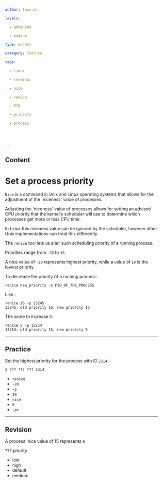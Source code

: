 ```yaml
---
author: tuwi.dc

levels:

  - advanced

  - medium

type: normal

category: feature

tags:

  - linux

  - terminal

  - nice

  - renice

  - PID

  - priority

  - process




---
```

## Content
# Set a process priority

`Nice` is a command in Unix and Linux operating systems that allows for the adjustment of the 'niceness' value of processes. 

Adjusting the 'niceness' value of processes allows for setting an advised CPU priority that the kernel's scheduler will use to determine which processes get more or less CPU time. 

In Linux this niceness value can be ignored by the scheduler, however other Unix implementations can treat this differently.

The `renice` tool lets us alter such  scheduling priority of a running process.

Priorities range from `-20` to `19`. 

A nice value of `-20` represents highest priority, while a value of `19` is the lowest priority.


To decrease the priority of a running process:
```
renice new_priority -p PID_OF_THE_PROCESS
```
Like :
```
renice 16 -p 13245
13245: old priority 10, new priority 16
```

The same to increase it:
```
renice 5 -p 13254
13254: old priority 16, new priority 5
```

---
## Practice

Set the highest priority for the process with ID `2314` :
```
$ ??? ??? ??? 2314
```

* `renice`
* `-20`
* `-p`
* `19`
* `nice`
* `0`
* `-pr`

---
## Revision

A process’ nice value of 15 represents a 

??? priority .

* low
* high
* default
* medium

